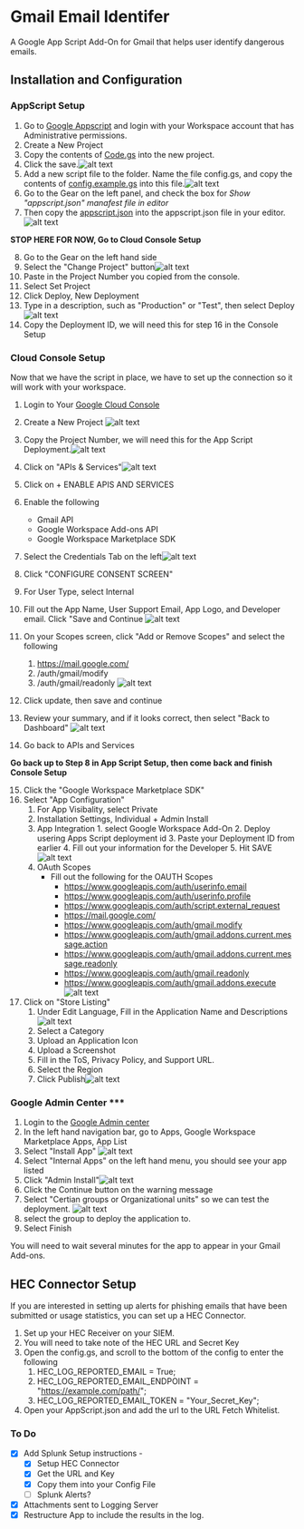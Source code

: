 # Gmail Email Identifer

A Google App Script Add-On for Gmail that helps user identify dangerous emails.

## Installation and Configuration

### AppScript Setup

1. Go to [Google Appscript](https://www.google.com/script/start/) and login with your Workspace account that has Administrative permissions.
2. Create a New Project
3. Copy the contents of [Code.gs](Code.gs) into the new project.
4. Click the save.![alt text](assets/code_gs_paste.png)
5. Add a new script file to the folder. Name the file config.gs, and copy the contents of [config.example.gs](config.example.gs) into this file.![alt text](assets/config_gs_paste.png)
6. Go to the Gear on the left panel, and check the box for *Show "appscript.json" manafest file in editor*
7. Then copy the [appscript.json](appsscript.example.json) into the appscript.json file in your editor. ![alt text](assets/appscript_json_paste.png)

**STOP HERE FOR NOW, Go to Cloud Console Setup**

8. Go to the Gear on the left hand side
9. Select the "Change Project" button![alt text](assets/appscript_change_project.png)
10. Paste in the Project Number you copied from the console.
11. Select Set Project
12. Click Deploy, New Deployment
13. Type in a description, such as "Production" or "Test", then select Deploy![alt text](assets/appscript_deploy.png)
14. Copy the Deployment ID, we will need this for step 16 in the Console Setup


### Cloud Console Setup

Now that we have the script in place, we have to set up the connection so it will work with your workspace. 

1. Login to Your [Google Cloud Console](https://console.cloud.google.com/)
2. Create a New Project ![alt text](assets/google_cloud_console_new_project.png)
3. Copy the Project Number, we will need this for the App Script Deployment.![alt text](assets/console_project_number.png)

4. Click on "APIs & Services"![alt text](assets/api_services.png)
5. Click on + ENABLE APIS AND SERVICES
6. Enable the following
   * Gmail API
   * Google Workspace Add-ons API
   * Google Workspace Marketplace SDK
7. Select the Credentials Tab on the left![alt text](assets/credentials_setup.png)
8. Click "CONFIGURE CONSENT SCREEN"
9. For User Type, select Internal
10. Fill out the App Name, User Support Email, App Logo, and Developer email. Click "Save and Continue ![alt text](assets/oauth_consent_screen.png)
11. On your Scopes screen, click "Add or Remove Scopes" and select the following
    1.  https://mail.google.com/
    2.  /auth/gmail/modify
    3.  /auth/gmail/readonly
    ![alt text](assets/scope_setup.png)
12. Click update, then save and continue
13. Review your summary, and if it looks correct, then select "Back to Dashboard"
![alt text](assets/oauth_summary_screen.png)
14.  Go back to APIs and Services

**Go back up to Step 8 in App Script Setup, then come back and finish Console Setup**

15.  Click the "Google Workspace Marketplace SDK"
16.  Select "App Configuration" 
       1.  For App Visibality, select Private
       2.  Installation Settings, Individual + Admin Install
       3.  App Integration
         1. select Google Workspace Add-On
         2. Deploy usering Apps Script deployment id
         3. Paste your Deployment ID from earlier
         4. Fill out your information for the Developer
         5. Hit SAVE![alt text](assets/console_app_configuration.png)
       4. OAuth Scopes
          - Fill out the following for the OAUTH Scopes
              * https://www.googleapis.com/auth/userinfo.email
              * https://www.googleapis.com/auth/userinfo.profile
              * https://www.googleapis.com/auth/script.external_request
              * https://mail.google.com/
              * https://www.googleapis.com/auth/gmail.modify
              * https://www.googleapis.com/auth/gmail.addons.current.message.action
              * https://www.googleapis.com/auth/gmail.addons.current.message.readonly
              * https://www.googleapis.com/auth/gmail.readonly
              * https://www.googleapis.com/auth/gmail.addons.execute
![alt text](assets/console_appconfig_oauth.png)
1.  Click on "Store Listing"
    1.  Under Edit Language, Fill in the Application Name and Descriptions![alt text](assets/console_store_listing_language.png)
    2.  Select a Category
    3.  Upload an Application Icon
    4.  Upload a Screenshot
    5.  Fill in the ToS, Privacy Policy, and Support URL.
    6.  Select the Region
    7.  Click Publish![alt text](assets/console_store_listing.png)



### Google Admin Center ***

1. Login to the [Google Admin center](https://admin.google.com)
2. In the left hand navigation bar, go to Apps, Google Workspace Marketplace Apps, App List
3. Select "Install App" ![alt text](assets/admin_marketplace_app_list.png)
4. Select "Internal Apps" on the left hand menu, you should see your app listed
5. Click "Admin Install"![alt text](assets/admin_marketplace_admin_install.png)
6. Click the Continue button on the warning message
7. Select "Certian groups or Organizational units" so we can test the deployment. ![alt text](assets/admin_marketplace_admin_install_groups.png)
8. select the group to deploy the application to.
9. Select Finish


You will need to wait several minutes for the app to appear in your Gmail Add-ons. 

## HEC Connector Setup

If you are interested in setting up alerts for phishing emails that have been submitted or usage statistics, you can set up a HEC Connector. 

1. Set up your HEC Receiver on your SIEM.
2. You will need to take note of the HEC URL and Secret Key
3. Open the config.gs, and scroll to the bottom of the config to enter the following
   1. HEC_LOG_REPORTED_EMAIL = True;
   2. HEC_LOG_REPORTED_EMAIL_ENDPOINT = "https://example.com/path/";
   3. HEC_LOG_REPORTED_EMAIL_TOKEN = "Your_Secret_Key";
4. Open your AppScript.json and add the url to the URL Fetch Whitelist.







### To Do

- [X] Add Splunk Setup instructions -
  - [X] Setup HEC Connector
  - [X] Get the URL and Key
  - [X] Copy them into your Config File
  - [ ] Splunk Alerts?
- [X] Attachments sent to Logging Server
- [X] Restructure App to include the results in the log.
